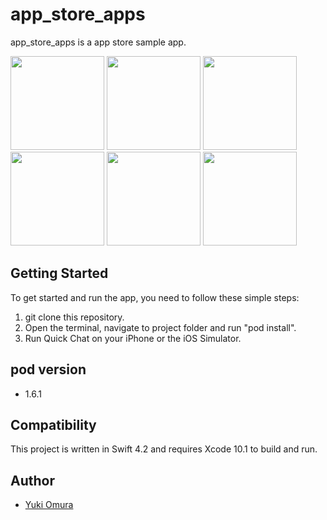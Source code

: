 # app_store_apps
app_store_apps is a app store sample app.

<img width="150" src="https://user-images.githubusercontent.com/39009922/63654611-b28c6a00-c7b7-11e9-8952-3ec9a2b71e69.png" />  <img width="150" src="https://user-images.githubusercontent.com/39009922/63654612-b3250080-c7b7-11e9-9473-76b9764b7c85.png" />
<img width="150" src="https://user-images.githubusercontent.com/39009922/63654613-b3250080-c7b7-11e9-86b3-7104fdabc3ae.png" />  <img width="150" src="https://user-images.githubusercontent.com/39009922/63654614-b3250080-c7b7-11e9-840a-e926725f77cc.png" />
<img width="150" src="https://user-images.githubusercontent.com/39009922/63654615-b3250080-c7b7-11e9-8cb3-c52d2c6abfee.png" />  <img width="150" src="https://user-images.githubusercontent.com/39009922/63654616-b3bd9700-c7b7-11e9-885c-bbd44eadc7f9.png" />



## Getting Started
To get started and run the app, you need to follow these simple steps:

1. git clone this repository.
2. Open the terminal, navigate to project folder and run "pod install".
3. Run Quick Chat on your iPhone or the iOS Simulator.



## pod version
- 1.6.1



## Compatibility
This project is written in Swift 4.2 and requires Xcode 10.1 to build and run.



## Author

- [Yuki Omura](https://twitter.com/yuking_0319)
